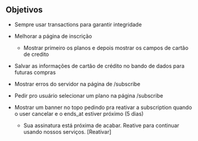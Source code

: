 ## Objetivos

- Sempre usar transactions para garantir integridade

- Melhorar a página de inscrição
    - Mostrar primeiro os planos e depois mostrar os campos de cartão de credito
- Salvar as informações de cartão de crédito no bando de dados para futuras compras
- Mostrar erros do servidor na página de /subscribe
- Pedir pro usuário selecionar um plano na página /subscribe
- Mostrar um banner no topo pedindo pra reativar a subscription quando o user cancelar e o ends_at estiver próximo (5 dias)
    - Sua assinatura está próxima de acabar. Reative para continuar usando nossos serviços. [Reativar]
